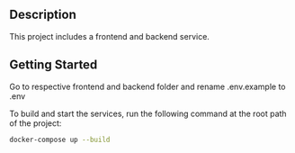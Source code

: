 ## Description

This project includes a frontend and backend service.

## Getting Started

Go to respective frontend and backend folder and rename .env.example to .env

To build and start the services, run the following command at the root path of the project:

```bash
docker-compose up --build
```
